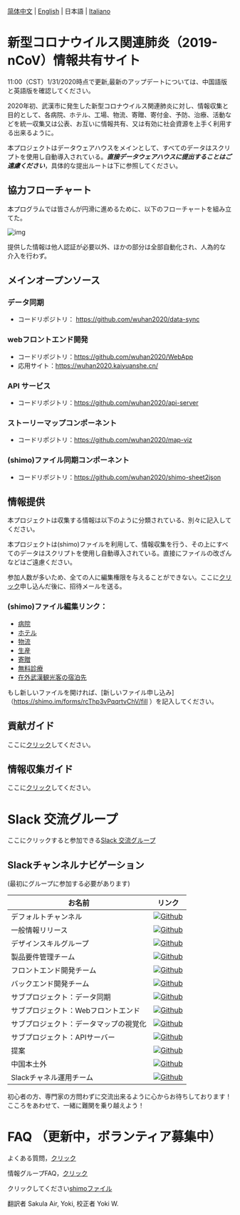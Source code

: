 [简体中文](./README.md) | [English](./README_EN.md) | 日本語 | [Italiano](./README_IT.md)

# 新型コロナウイルス関連肺炎（2019-nCoV）情報共有サイト
11:00（CST）1/31/2020時点で更新,最新のアップデートについては、中国語版と英語版を確認してください。

2020年初、武漢市に発生した新型コロナウイルス関連肺炎に対し、情報収集と目的として、各病院、ホテル、工場、物流、寄贈、寄付金、予防、治療、活動などを統一収集又は公表、お互いに情報共有、又は有効に社会資源を上手く利用する出来るように。　　　　　

本プロジェクトはデータウェアハウスをメインとして、すべてのデータはスクリプトを使用し自動導入されている。**_直接データウェアハウスに提出することはご遠慮ください_**，具体的な提出ルートは下に参照してください。

## 協力フローチャート

本プログラムでは皆さんが円滑に進めるために、以下のフローチャートを組み立てた。

![img](https://yokii.cn/i/en.jpg)

提供した情報は他人認証が必要以外、ほかの部分は全部自動化され、人為的な介入を行わず。

## メインオープンソース

### データ同期

- コードリポジトリ： https://github.com/wuhan2020/data-sync

### webフロントエンド開発

- コードリポジトリ：https://github.com/wuhan2020/WebApp
- 応用サイト：https://wuhan2020.kaiyuanshe.cn/

### API サービス

- コードリポジトリ：https://github.com/wuhan2020/api-server

### ストーリーマップコンポーネント

- コードリポジトリ：https://github.com/wuhan2020/map-viz

### (shimo)ファイル同期コンポーネント

- コードリポジトリ：https://github.com/wuhan2020/shimo-sheet2json

## 情報提供

本プロジェクトは収集する情報は以下のように分類されている、別々に記入してください。

本プロジェクトは(shimo)ファイルを利用して、情報収集を行う、その上にすべてのデータはスクリプトを使用し自動導入されている。直接にファイルの改ざんなどはご遠慮ください。

参加人数が多いため、全ての人に編集権限を与えることができない。ここに[クリック](https://shimo.im/forms/YVJkGrGCWwQPTpqY/fill)申し込んだ後に、招待メールを送る。

### (shimo)ファイル編集リンク：

- [病院](https://shimo.im/sheets/q6WP3DpKKgVW63Pr/4WbFN/ )
- [ホテル](https://shimo.im/sheets/Hd9C3QytrJK3RWxG/z1rye/)
- [物流](https://shimo.im/sheets/RTHXp3ghtKXY3GcC/MODOC/)
- [生産](https://shimo.im/sheets/pchvJ6ddyRHHdXtv/MODOC/)
- [寄贈](https://shimo.im/sheets/W3gxW6cwkYTDY6DD/)
- [無料診療](https://shimo.im/sheets/JgXjYCJJTRQxJ3GP/MODOC/)
- [在外武漢観光客の宿泊先](https://shimo.im/sheets/pdHRcXyKqJdqPyGJ/MODOC/)

もし新しいファイルを開ければ、[新しいファイル申し込み]（https://shimo.im/forms/rcThp3vPqqrtvChV/fill ）を記入してください。


## 貢献ガイド

ここに[クリック](./CONTRIBUTING.md)してください。

## 情報収集ガイド
ここに[クリック](./INFORMATION_GUIDE.md)してください。


# Slack 交流グループ
ここにクリックすると参加できる[Slack 交流グループ](https://join.slack.com/t/wuhan2020/shared_invite/enQtOTI2NTU1NzU3MTM2LWQ1YjIzMDllYjYzYTE1OTNhMWU4OTZkOGYzOGJhOWM2MzdlMjgwMmZiOWEzYTQwNmJkZDI4OWRmM2Q2ZDM1MTc)

## Slackチャンネルナビゲーション
(最初にグループに参加する必要があります)

| お名前     | リンク     |
|-----------|----------|
| デフォルトチャンネル        | [![Github](https://img.shields.io/badge/Slack%20Channel-%23anti--2019--ncov-green.svg?style=flat-square&colorB=blue)](https://app.slack.com/client/TT5U1VCPQ/CSS83MZUK)              |
| 一般情報リリース       | [![Github](https://img.shields.io/badge/Slack%20Channel-%23general-green.svg?style=flat-square&colorB=blue)](https://app.slack.com/client/TT5U1VCPQ/CSTGKFRCH)                       |
| デザインスキルグループ | [![Github](https://img.shields.io/badge/Slack%20Channel-%23team--designer-green.svg?style=flat-square&colorB=blue)](https://app.slack.com/client/TT5U1VCPQ/CT70SHJQ0)                |
| 製品要件管理チーム     | [![Github](https://img.shields.io/badge/Slack%20Channel-%23team--requirement--management-green.svg?style=flat-square&colorB=blue)](https://app.slack.com/client/TT5U1VCPQ/CT99VDWS2) |
| フロントエンド開発チーム| [![Github](https://img.shields.io/badge/Slack%20Channel-%23team--frontend-green.svg?style=flat-square&colorB=blue)](https://app.slack.com/client/TT5U1VCPQ/CT93L48H5)                |
| バックエンド開発チーム  | [![Github](https://img.shields.io/badge/Slack%20Channel-%23team--backend-green.svg?style=flat-square&colorB=blue)](https://app.slack.com/client/TT5U1VCPQ/CT93MCEJK)                 |
| サブプロジェクト：データ同期| [![Github](https://img.shields.io/badge/Slack%20Channel-%23proj--data--sync-green.svg?style=flat-square&colorB=blue)](https://app.slack.com/client/TT5U1VCPQ/CT4AV807P)              |
| サブプロジェクト：Webフロントエンド | [![Github](https://img.shields.io/badge/Slack%20Channel-%23proj--front--pages-green.svg?style=flat-square&colorB=blue)](https://app.slack.com/client/TT5U1VCPQ/CSTPXN533)            |
| サブプロジェクト：データマップの視覚化 | [![Github](https://img.shields.io/badge/Slack%20Channel-%23proj--map--visualization-green.svg?style=flat-square&colorB=blue)](https://app.slack.com/client/TT5U1VCPQ/CT6HW3X8E)      |
| サブプロジェクト：APIサーバー| [![Github](https://img.shields.io/badge/Slack%20Channel-%23api--server-green.svg?style=flat-square&colorB=blue)](https://app.slack.com/client/TT5U1VCPQ/CT3V5CDKJ)                   |
| 提案       | [![Github](https://img.shields.io/badge/Slack%20Channel-%23help--advisement-green.svg?style=flat-square&colorB=blue)](https://app.slack.com/client/TT5U1VCPQ/CT7AABP53)              |
| 中国本土外              | [![Github](https://img.shields.io/badge/Slack%20Channel-%23team--overseas-green.svg?style=flat-square&colorB=blue)](https://app.slack.com/client/TT5U1VCPQ/CTAM5R65U)                |
| Slackチャネル運用チーム      | [![Github](https://img.shields.io/badge/Slack%20Channel-%23proj--operation-green.svg?style=flat-square&colorB=blue)](https://app.slack.com/client/TT5U1VCPQ/CSX1X74M9)               |

初心者の方、専門家の方問わずに交流出来るように心からお待ちしております！こころをあわせて、一緒に難関を乗り越えよう！

# FAQ （更新中，ボランティア募集中）

よくある質問，[クリック](./FAQ.md)

情報グループFAQ，[クリック](https://shimo.im/docs/JqX9CvrqphPV9T3J/)

クリックしてください[shimoファイル](https://shimo.im/docs/DdWvXvtvpxrqrJ83)

翻訳者 Sakula Air, Yoki, 校正者 Yoki W.
